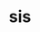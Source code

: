 ---
category: 3-letters
denotation: null
name: sis
reference_link: https://www.etymonline.com/word/sis
root_language: null
root_name: null
title: sis
type: free
word_sums:
- respelling: sis
  sum: 'Sis + '
---